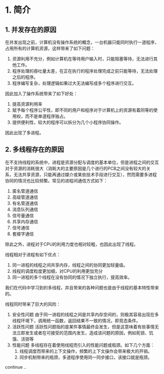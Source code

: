 # 1. 简介

## 1. 并发存在的原因

在并发出现之前，计算机没有操作系统的概念，一台机器只能同时执行一道程序，占用所有的计算机资源，这样带来了如下问题：

1. 资源利用不充分，例如计算机在等待用户输入时，只能阻塞等待，无法进行其他工作。
2. 程序处理的吞吐量太差，在正在执行的程序处理完成之前只能等待，无法处理之后的程序。
3. 程序编写复杂，处理逻辑如果过大无法编写成多个程序进行交互。

因此加入了操作系统带来了如下好处：

1. 提高资源利用率
2. 赋予每个程序公平性，即不同的用户和程序对于计算机上的资源有着同等的使用权，而不是单道程序独占。
3. 提供便利性，较大的程序可以拆分为几个小程序协同操作。

因此出现了多进程。

## 2. 多线程存在的原因

在不支持线程的系统中，进程是资源分配与调度的基本单位，但是进程之间的交互对于资源的消耗很大（消耗大的主要原因是几个进行的PCB之间没有较大的关系，无法共享资源，只能再通过媒介或某些技术手段进行交互），然而需要多进程协同的情况也比较频繁。常见的进程间通信方式如下：

1. 匿名管道通信
2. 高级管道通信
3. 有名管道通信
4. 消息队列通信
5. 信号量通信
6. 共享内存通信
7. 信号通信
8. 套接字通信

除此之外，进程对于CPU的利用力度也相对较粗，也因此出现了线程。

线程相对于进程有如下优点：

1. 同一进程的线程之间共享内存，线程之间的协同更加轻量级。
2. 线程的调度粒度更加细，对CPU的利用更加充分
3. 同一进程的多个线程在没有协同的情况下独立执行，提高效率。

我们在代码中学习到的多线程，并且带来的各种问题也是由于线程的基本特性带来的。

线程同时带来了巨大的风险：

1. 安全性问题
   由于同一进程的线程之间是共享内存空间的，则极其容易出现在多线程环境下，调用统一函数，返回结果不一致的情况，即竞态条件。
2. 活跃性问题
   活跃性问题指的是某件事情最终会发生，但是这意味着有些事情无法立即发生或者在可接受的范围内发生，造成该问题的原因，例如死锁、饥饿、活锁等
3. 性能问题
   多线程存在着使用线程而引入的性能问题或瓶颈。如下几个方面：
   1. 线程调度而带来的上下文操作，频繁的上下文操作会带来极大的开销。
   2. 同步机制带来的瓶颈，多道程序使用同一同步接口，该接口就是瓶颈。

continue ..